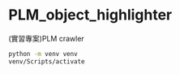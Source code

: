 # PLM_object_highlighter
(實習專案)PLM crawler

``` bash
python -m venv venv
venv/Scripts/activate
``` 
